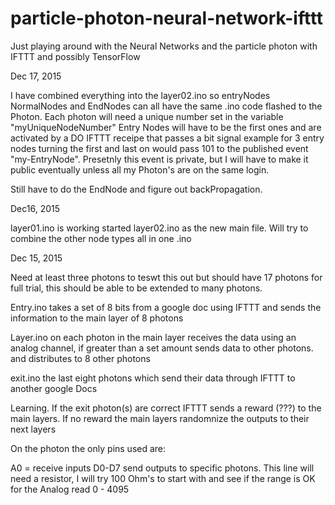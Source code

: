 # particle-photon-neural-network-ifttt
Just playing around with the Neural Networks and the particle photon with IFTTT and possibly TensorFlow

Dec 17, 2015

I have combined everything into the layer02.ino so entryNodes NormalNodes and EndNodes can all have the same .ino code flashed to the Photon. Each photon will need a unique number set in the variable "myUniqueNodeNumber" Entry Nodes will have to be the first ones and are activated by a DO IFTTT receipe that passes a bit signal example for 3 entry nodes turning the first and last on would pass 101 to the published event "my-EntryNode". Presetnly this event is private, but I will have to make it public eventually unless all my Photon's are on the same login.

Still have to do the EndNode and figure out backPropagation.


Dec16, 2015

layer01.ino is working
started layer02.ino as the new main file. Will try to combine the other node types all in one .ino


Dec 15, 2015


Need at least three photons to teswt this out but should have 17 photons for full trial, this should be able to be extended to many photons.


Entry.ino takes a set of 8 bits from a google doc using IFTTT and sends the information to the main layer of 8 photons

Layer.ino on each photon in the main layer receives the data using an analog channel, if greater than a set amount sends data to other photons. and distributes to 8 other photons


exit.ino  the last eight photons which send their data through IFTTT to another google Docs


Learning. If the exit photon(s) are correct IFTTT sends a reward (???) to the main layers. If no reward the main layers randomnize the outputs to their next layers


On the photon the only pins used are:

A0 = receive inputs
D0-D7 send outputs to specific photons. This line will need a resistor, I will try 100 Ohm's to start with and see if the range is OK for the Analog read 0 - 4095
